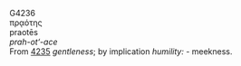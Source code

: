 G4236  
πρᾳότης  
praotēs  
*prah-ot‘-ace*  
From [4235](g4235) *gentleness*; by implication *humility:* -
meekness.  
